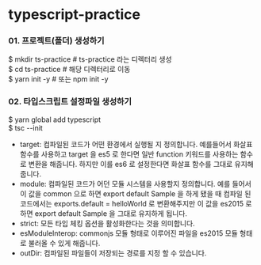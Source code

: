 # typescript-practice

### 01. 프로젝트(폴더) 생성하기

$ mkdir ts-practice # ts-practice 라는 디렉터리 생성<br />
$ cd ts-practice # 해당 디렉터리로 이동<br />
\$ yarn init -y # 또는 npm init -y

### 02. 타입스크립트 설정파일 생성하기

$ yarn global add typescript<br />
$ tsc --init<br />

- target: 컴파일된 코드가 어떤 환경에서 실행될 지 정의합니다. 예를들어서 화살표 함수를 사용하고 target 을 es5 로 한다면 일반 function 키워드를 사용하는 함수로 변환을 해줍니다. 하지만 이를 es6 로 설정한다면 화살표 함수를 그대로 유지해줍니다.
- module: 컴파일된 코드가 어던 모듈 시스템을 사용할지 정의합니다. 예를 들어서 이 값을 common 으로 하면 export default Sample 을 하게 됐을 때 컴파일 된 코드에서는 exports.default = helloWorld 로 변환해주지만 이 값을 es2015 로 하면 export default Sample 을 그대로 유지하게 됩니다.
- strict: 모든 타입 체킹 옵션을 활성화한다는 것을 의미합니다.
- esModuleInterop: commonjs 모듈 형태로 이루어진 파일을 es2015 모듈 형태로 불러올 수 있게 해줍니다.
- outDir: 컴파일된 파일들이 저장되는 경로를 지정 할 수 있습니다.
